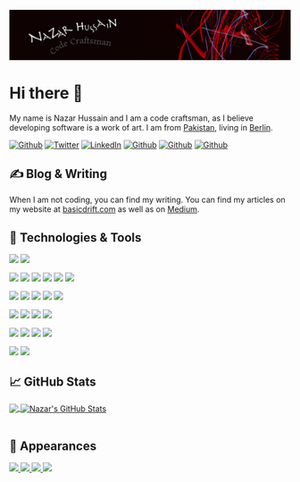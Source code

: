 ![Header](https://raw.githubusercontent.com/nazarhussain/nazarhussain/main/assets/github-header.jpg "Header")

# Hi there 👋

My name is Nazar Hussain and I am a code craftsman, as I believe developing software is a work of art. I am from [Pakistan](https://unsplash.com/s/photos/pakistan), living in [Berlin](https://unsplash.com/s/photos/berlin).

[![Github](https://img.shields.io/badge/Medium-12100E?style=for-the-badge&logo=medium&logoColor=white)](http://basicdrift.com)
[![Twitter](https://img.shields.io/badge/Twitter-1DA1F2?style=for-the-badge&logo=twitter&logoColor=white&label=)](https://twitter.com/nazarhussain)
[![LinkedIn](https://img.shields.io/badge/LinkedIn-0077B5?style=for-the-badge&logo=linkedin&logoColor=white)](https://www.linkedin.com/in/nazarhussain/)
[![Github](https://img.shields.io/badge/GitHub-100000?style=for-the-badge&logo=github&logoColor=white)](https://github.com/nazarhussain/)
[![Github](https://img.shields.io/badge/Gmail-D14836?style=for-the-badge&logo=gmail&logoColor=white)](mailto:nazarhussain@gmail.com)
[![Github](https://img.shields.io/badge/Telegram-2CA5E0?style=for-the-badge&logo=telegram&logoColor=white&label=@nazar_hussain)](tg://resolve?domain=@nazar_hussain)

## &#x270d; Blog & Writing

When I am not coding, you can find my writing. You can find my articles on my website at [basicdrift.com](https://basicdrift.com/) as well as on [Medium](https://medium.com/@nazar_hussain).

## 🔧 Technologies & Tools

![](https://img.shields.io/badge/OS-Linux-informational?style=flat&logo=linux&logoColor=white&color=2bbc8a)
![](https://img.shields.io/badge/OS-Mac-informational?style=flat&logo=macos&logoColor=white&color=2bbc8a)

![](https://img.shields.io/badge/Code-Ruby-informational?style=flat&logo=ruby&logoColor=white&color=FF6666)
![](https://img.shields.io/badge/Code-JavaScript-informational?style=flat&logo=javascript&logoColor=white&color=FF6666)
![](https://img.shields.io/badge/Code-Typescript-informational?style=flat&logo=typescript&logoColor=white&color=FF6666)
![](https://img.shields.io/badge/Code-Golang-informational?style=flat&logo=go&logoColor=white&color=FF6666)
![](https://img.shields.io/badge/Code-Python-informational?style=flat&logo=python&logoColor=white&color=FF6666)
![](https://img.shields.io/badge/Code-PHP-informational?style=flat&logo=php&logoColor=white&color=FF6666)

![](https://img.shields.io/badge/DB-PostgreSQL-informational?style=flat&logo=postgresql&logoColor=white&color=668AFF)
![](https://img.shields.io/badge/DB-MySQL-informational?style=flat&logo=mysql&logoColor=white&color=668AFF)
![](https://img.shields.io/badge/DB-MongoDB-informational?style=flat&logo=mongodb&logoColor=white&color=668AFF)
![](https://img.shields.io/badge/DB-LevelDB-informational?style=flat&logo=leveldb&logoColor=white&color=668AFF)
![](https://img.shields.io/badge/DB-RocksDB-informational?style=flat&logo=rocksdb&logoColor=white&color=668AFF)


![](https://img.shields.io/badge/Code-Make-informational?style=flat&logo=cmake&logoColor=white&color=FFFC66)
![](https://img.shields.io/badge/Shell-Bash-informational?style=flat&logo=gnu-bash&logoColor=white&color=FFFC66)
![](https://img.shields.io/badge/Tools-Docker-informational?style=flat&logo=docker&logoColor=white&color=FFFC66)
![](https://img.shields.io/badge/Tools-Kubernetes-informational?style=flat&logo=kubernetes&logoColor=white&color=FFFC66)

![](https://img.shields.io/badge/Cloud-AWS-informational?style=flat&logo=amazon&logoColor=white&color=2bbc8a)
![](https://img.shields.io/badge/Cloud-Digital_Ocean-informational?style=flat&logo=digitalocean&logoColor=white&color=2bbc8a)
![](https://img.shields.io/badge/Cloud-Heroku-informational?style=flat&logo=heroku&logoColor=white&color=2bbc8a)
![](https://img.shields.io/badge/Cloud-Azure-informational?style=flat&logo=microsoft-azure&logoColor=white&color=2bbc8a)

![](https://img.shields.io/badge/Code-ReactJS-informational?style=flat&logo=react&logoColor=white&color=FF66EF)
![](https://img.shields.io/badge/Code-Angular-informational?style=flat&logo=angular&logoColor=white&color=FF66EF)


## &#x1f4c8; GitHub Stats

<a href="https://github.com/nazarhussain/nazarhussain">
  <img align="center" src="https://github-readme-stats.vercel.app/api/top-langs/?username=nazarhussain&title_color=ffffff&text_color=c9cacc&icon_color=2bbc8a&bg_color=0F0202&langs_count=3" />
</a>

<a href="https://github.com/nazarhussain/nazarhussain">
  <img align="center" src="https://github-readme-stats.vercel.app/api?username=nazarhussain&show_icons=true&line_height=27&count_private=true&title_color=ffffff&text_color=c9cacc&icon_color=2bbc8a&bg_color=0F0202&hide=stars" alt="Nazar's GitHub Stats" />
</a>

<br/>
<br/>

## 🎥 Appearances

<a href="https://www.youtube.com/watch?v=hh-HvPJdYfc" title="Lisk Alpha SDK Webinar | Blockchain Tutorial: Create a Custom Transaction">
  <img src="https://img.youtube.com/vi/hh-HvPJdYfc/0.jpg" width="300">
</a>
<a href="https://youtu.be/htHoInoAd6g?t=11094" title="Build your Blockchain Application in Javascript">
  <img src="https://img.youtube.com/vi/htHoInoAd6g/0.jpg" width="300">
</a>
<a href="https://youtu.be/lBEmv1cvigs?t=12126" title="Lisk.js 2021 - Building Lisk Name Service with Lisk SDK 5.1.0">
  <img src="https://img.youtube.com/vi/lBEmv1cvigs/0.jpg" width="300">
</a>
<a href="https://youtu.be/lBEmv1cvigs?t=16235" title="Lisk.js 2021 - QA Session">
  <img src="https://img.youtube.com/vi/lBEmv1cvigs/1.jpg" width="300">
</a>

